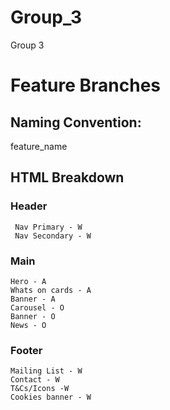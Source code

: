 # Group_3
Group 3


# Feature Branches 

## Naming Convention:
  feature_name
  
 
 ## HTML Breakdown
  
 ### Header
     Nav Primary - W
     Nav Secondary - W
        
### Main 
    Hero - A
    Whats on cards - A
    Banner - A
    Carousel - O
    Banner - O
    News - O
    
### Footer     
    Mailing List - W
    Contact - W
    T&Cs/Icons -W
    Cookies banner - W
